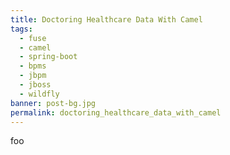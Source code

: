 ```yaml
---
title: Doctoring Healthcare Data With Camel
tags:
  - fuse
  - camel
  - spring-boot
  - bpms
  - jbpm
  - jboss
  - wildfly
banner: post-bg.jpg
permalink: doctoring_healthcare_data_with_camel
---
```


foo<!-- more -->
